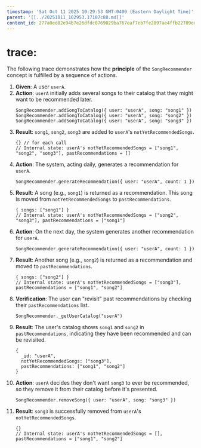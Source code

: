 ```yaml
---
timestamp: 'Sat Oct 11 2025 10:29:53 GMT-0400 (Eastern Daylight Time)'
parent: '[[../20251011_102953.17187c88.md]]'
content_id: 277a0ed82e94b7e26dfdc0769029ba767eaf7eb7fe2897ae4ffb22709ed47eb9
---
```


# trace:

The following trace demonstrates how the **principle** of the `SongRecommender` concept is fulfilled by a sequence of actions.

1. **Given**: A user `userA`.
2. **Action**: `userA` initially adds several songs to their catalog that they might want to be recommended later.
   ```
   SongRecommender.addSongToCatalog({ user: "userA", song: "song1" })
   SongRecommender.addSongToCatalog({ user: "userA", song: "song2" })
   SongRecommender.addSongToCatalog({ user: "userA", song: "song3" })
   ```
3. **Result**: `song1`, `song2`, `song3` are added to `userA`'s `notYetRecommendedSongs`.
   ```
   {} // for each call
   // Internal state: userA's notYetRecommendedSongs = ["song1", "song2", "song3"], pastRecommendations = []
   ```
4. **Action**: The system, acting daily, generates a recommendation for `userA`.
   ```
   SongRecommender.generateRecommendation({ user: "userA", count: 1 })
   ```
5. **Result**: A song (e.g., `song1`) is returned as a recommendation. This song is moved from `notYetRecommendedSongs` to `pastRecommendations`.
   ```
   { songs: ["song1"] }
   // Internal state: userA's notYetRecommendedSongs = ["song2", "song3"], pastRecommendations = ["song1"]
   ```
6. **Action**: On the next day, the system generates another recommendation for `userA`.
   ```
   SongRecommender.generateRecommendation({ user: "userA", count: 1 })
   ```
7. **Result**: Another song (e.g., `song2`) is returned as a recommendation and moved to `pastRecommendations`.
   ```
   { songs: ["song2"] }
   // Internal state: userA's notYetRecommendedSongs = ["song3"], pastRecommendations = ["song1", "song2"]
   ```
8. **Verification**: The user can "revisit" past recommendations by checking their `pastRecommendations` list.
   ```
   SongRecommender._getUserCatalog("userA")
   ```
9. **Result**: The user's catalog shows `song1` and `song2` in `pastRecommendations`, indicating they have been recommended and can be revisited.
   ```
   {
     _id: "userA",
     notYetRecommendedSongs: ["song3"],
     pastRecommendations: ["song1", "song2"]
   }
   ```
10. **Action**: `userA` decides they don't want `song3` to ever be recommended, so they remove it from their catalog before it's presented.
    ```
    SongRecommender.removeSong({ user: "userA", song: "song3" })
    ```
11. **Result**: `song3` is successfully removed from `userA`'s `notYetRecommendedSongs`.
    ```
    {}
    // Internal state: userA's notYetRecommendedSongs = [], pastRecommendations = ["song1", "song2"]
    ```
